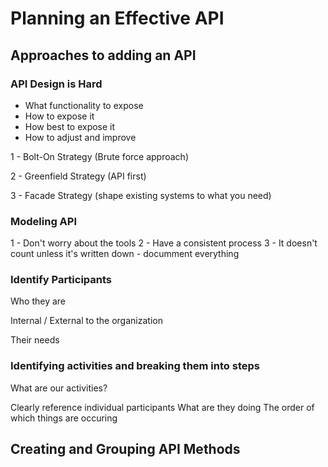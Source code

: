 # Planning an Effective API

## Approaches to adding an API

### API Design is Hard

* What functionality to expose
* How to expose it
* How best to expose it
* How to adjust and improve

1 - Bolt-On Strategy (Brute force approach)

2 - Greenfield Strategy (API first)

3 - Facade Strategy (shape existing systems to what you need)

### Modeling API

1 - Don't worry about the tools
2 - Have a consistent process
3 - It doesn't count unless it's written down - documment everything

### Identify Participants

Who they are

Internal / External to the organization

Their needs

### Identifying activities and breaking them into steps

What are our activities?

Clearly reference individual participants
What are they doing
The order of which things are occuring

## Creating and Grouping API Methods


